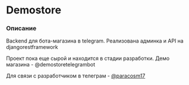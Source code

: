 # Demostore

### Описание

Backend для бота-магазина в telegram. Реализована админка и API на djangorestframework

Проект пока еще сырой и находится в стадии разработки. Демо магазина - @demostoretelegrambot

Для связи с разработчиком в телеграм - [@paracosm17](https://t.me/paracosm17)
